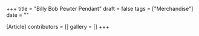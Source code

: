 +++
title = "Billy Bob Pewter Pendant"
draft = false
tags = ["Merchandise"]
date = ""

[Article]
contributors = []
gallery = []
+++